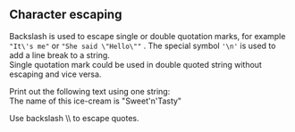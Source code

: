 ## Character escaping

Backslash is used to escape single or double quotation marks, for example `"It\'s me"` or `"She said \"Hello\""` . The special symbol `'\n'` is used to add a line break to a string.  
Single quotation mark could be used in double quoted string without escaping and vice versa.  
  
Print out the following text using one string:  
The name of this ice-cream is "Sweet'n'Tasty"  

<div class='hint'>Use backslash \\ to escape quotes.</div>
